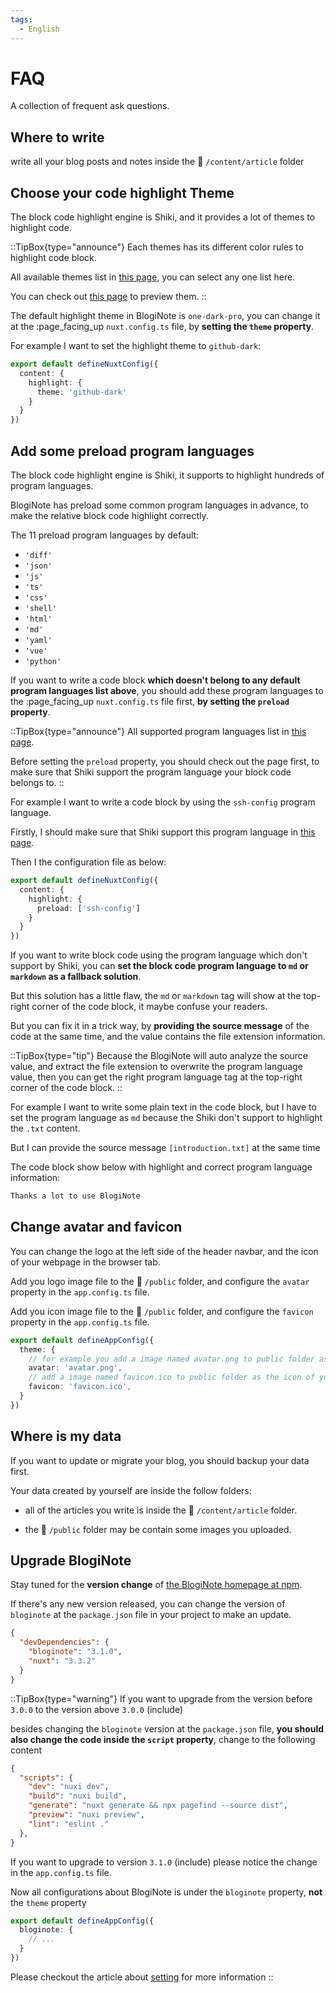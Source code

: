 ```yaml
---
tags:
  - English
---
```


# FAQ

A collection of frequent ask questions.

## Where to write
write all your blog posts and notes inside the :file_folder: `/content/article` folder

## Choose your code highlight Theme
The block code highlight engine is Shiki, and it provides a lot of themes to highlight code.

::TipBox{type="announce"}
Each themes has its different color rules to highlight code block.

All available themes list in [this page](https://github.com/shikijs/shiki/blob/main/docs/themes.md#all-theme), you can select any one list here.

You can check out [this page](https://vscodethemes.com/) to preview them.
::

The default highlight theme in BlogiNote is `one-dark-pro`, you can change it at the :page_facing_up `nuxt.config.ts` file, by **setting the `theme` property**.

For example I want to set the highlight theme to `github-dark`:

```ts [nuxt.config.ts] {4}
export default defineNuxtConfig({
  content: {
    highlight: {
      theme: 'github-dark'
    }
  }
})
```

## Add some preload program languages
The block code highlight engine is Shiki, it supports to highlight hundreds of program languages.

BlogiNote has preload some common program languages in advance, to make the relative block code highlight correctly.

The 11 preload program languages by default:

* `'diff'`
* `'json'`
* `'js'`
* `'ts'`
* `'css'`
* `'shell'`
* `'html'`
* `'md'`
* `'yaml'`
* `'vue'`
* `'python'`

If you want to write a code block **which doesn't belong to any default program languages list above**, you should add these program languages to the :page_facing_up `nuxt.config.ts` file first, **by setting the `preload` property**.

::TipBox{type="announce"}
All supported program languages list in [this page](https://github.com/shikijs/shiki/blob/main/docs/languages.md).

Before setting the `preload` property, you should check out the page first, to make sure that Shiki support the program language your block code belongs to.
::

For example I want to write a code block by using the `ssh-config` program language.

Firstly, I should make sure that Shiki support this program language in [this page](https://github.com/shikijs/shiki/blob/main/docs/languages.md).

Then I the configuration file as below:

```ts [nuxt.config.ts] {4}
export default defineNuxtConfig({
  content: {
    highlight: {
      preload: ['ssh-config']
    }
  }
})
```


If you want to write block code using the program language which don't support by Shiki, you can **set the block code program language to `md` or `markdown` as a fallback solution**.

But this solution has a little flaw, the `md` or `markdown` tag will show at the top-right corner of the code block, it maybe confuse your readers.

But you can fix it in a trick way, by **providing the source message** of the code at the same time, and the value contains the file extension information.

::TipBox{type="tip"}
Because the BlogiNote will auto analyze the source value, and extract the file extension to overwrite the program language value, then you can get the right program language tag at the top-right corner of the code block.
::

For example I want to write some plain text in the code block, but I have to set the program language as `md` because the Shiki don't support to highlight the `.txt` content.

But I can provide the source message `[introduction.txt]` at the same time

The code block show below with highlight and correct program language information:

```md [introduction.txt]
Thanks a lot to use BlogiNote
```

## Change avatar and favicon
You can change the logo at the left side of the header navbar, and the icon of your webpage in the browser tab.

Add you logo image file to the :file_folder: `/public` folder, and configure the `avatar` property in the `app.config.ts` file.

Add you icon image file to the :file_folder: `/public` folder, and configure the `favicon` property in the `app.config.ts` file.

```ts [app.config.ts] {4, 6}
export default defineAppConfig({
  theme: {
    // for example you add a image named avatar.png to public folder as the logo
    avatar: 'avatar.png',
    // add a image named favicon.ico to public folder as the icon of your webpage
    favicon: 'favicon.ico',
  }
})
```

## Where is my data
If you want to update or migrate your blog, you should backup your data first.

Your data created by yourself are inside the follow folders:

* all of the articles you write is inside the :file_folder: `/content/article` folder.

* the :file_folder: `/public` folder may be contain some images you uploaded.

## Upgrade BlogiNote
Stay tuned for the **version change** of [the BlogiNote homepage at npm](https://www.npmjs.com/package/bloginote).

If there's any new version released, you can change the version of `bloginote` at the `package.json` file in your project to make an update.

```json [package.json] {3}
{
  "devDependencies": {
    "bloginote": "3.1.0",
    "nuxt": "3.3.2"
  }
}
```

::TipBox{type="warning"}
If you want to upgrade from the version before `3.0.0` to the version above `3.0.0` (include)

besides changing the `bloginote` version at the `package.json` file, **you should also change the code inside the `script` property**, change to the following content

```json [package.json] {5}
{
  "scripts": {
    "dev": "nuxi dev",
    "build": "nuxi build",
    "generate": "nuxt generate && npx pagefind --source dist",
    "preview": "nuxi preview",
    "lint": "eslint ."
  },
}
```

If you want to upgrade to version `3.1.0` (include) please notice the change in the `app.config.ts` file.

Now all configurations about BlogiNote is under the `bloginote` property, **not** the `theme` property

```ts [app.config.ts] {2}
export default defineAppConfig({
  bloginote: {
    // ...
  }
})
```

Please checkout the article about [setting](./5.setting#app-config) for more information
::